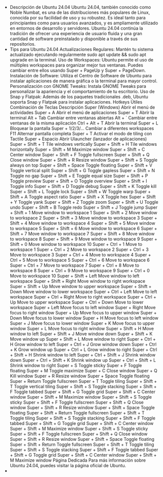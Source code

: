 - Descripción de Ubuntu 24.04
  Ubuntu 24.04, también conocido como Noble Numbat, es una de las distribuciones más populares de Linux, conocida por su facilidad de uso y su robustez. Es ideal tanto para principiantes como para usuarios avanzados, y es ampliamente utilizado en entornos de desarrollo y servidores. Ubuntu 24.04 continúa la tradición de ofrecer una experiencia de usuario fluida y una gran cantidad de software preinstalado y disponible a través de sus repositorios.
- Tips para Ubuntu 24.04
  Actualizaciones Regulares: Mantén tu sistema actualizado ejecutando regularmente sudo apt update && sudo apt upgrade en la terminal.
  Uso de Workspaces: Ubuntu permite el uso de múltiples workspaces para organizar mejor tus ventanas. Puedes cambiar entre ellos usando Super + PageUp y Super + PageDown.
  Instalación de Software: Utiliza el Centro de Software de Ubuntu para instalar aplicaciones de manera gráfica o la terminal para mayor control.
  Personalización con GNOME Tweaks: Instala GNOME Tweaks para personalizar la apariencia y el comportamiento de tu escritorio.
  Uso de Snap y Flatpak: Además de los paquetes tradicionales .deb, Ubuntu soporta Snap y Flatpak para instalar aplicaciones.
  Hotkeys Útiles
  Combinación de Teclas	Descripción
  Super (Windows)	Abrir el menú de actividades
  Super + A	Abrir el menú de aplicaciones
  Super + T	Abrir la terminal
  Alt + Tab	Cambiar entre ventanas abiertas
  Alt + `	Cambiar entre ventanas de la misma aplicación
  Ctrl + Alt + T	Abrir la terminal
  Super + L	Bloquear la pantalla
  Super + 1/2/3/...	Cambiar a diferentes workspaces
  F11	Alternar pantalla completa
  Super + T	Activar el modo de tiling con Tactile
  Super + Espacio	Abrir Ulauncher (lanzador de aplicaciones)
  Super + Shift + T	Tile windows vertically
  Super + Shift + H	Tile windows horizontally
  Super + Shift + M	Maximize window
  Super + Shift + C	Center window
  Super + Shift + F	Toggle fullscreen
  Super + Shift + Q	Close window
  Super + Shift + R	Resize window
  Super + Shift + S	Toggle always on top
  Super + Shift + Space	Toggle floating
  Super + Shift + V	Toggle vertical split
  Super + Shift + G	Toggle gapless
  Super + Shift + N	Toggle no gap
  Super + Shift + E	Toggle equal size
  Super + Shift + P	Toggle preview
  Super + Shift + O	Toggle overview
  Super + Shift + I	Toggle info
  Super + Shift + D	Toggle debug
  Super + Shift + K	Toggle kill
  Super + Shift + L	Toggle lock
  Super + Shift + W	Toggle warp
  Super + Shift + A	Toggle aspect ratio
  Super + Shift + X	Toggle hex
  Super + Shift + Y	Toggle yank
  Super + Shift + Z	Toggle zoom
  Super + Shift + U	Toggle undo
  Super + Shift + B	Toggle redo
  Super + Shift + J	Toggle jump
  Super + Shift + 1	Move window to workspace 1
  Super + Shift + 2	Move window to workspace 2
  Super + Shift + 3	Move window to workspace 3
  Super + Shift + 4	Move window to workspace 4
  Super + Shift + 5	Move window to workspace 5
  Super + Shift + 6	Move window to workspace 6
  Super + Shift + 7	Move window to workspace 7
  Super + Shift + 8	Move window to workspace 8
  Super + Shift + 9	Move window to workspace 9
  Super + Shift + 0	Move window to workspace 10
  Super + Ctrl + 1	Move to workspace 1
  Super + Ctrl + 2	Move to workspace 2
  Super + Ctrl + 3	Move to workspace 3
  Super + Ctrl + 4	Move to workspace 4
  Super + Ctrl + 5	Move to workspace 5
  Super + Ctrl + 6	Move to workspace 6
  Super + Ctrl + 7	Move to workspace 7
  Super + Ctrl + 8	Move to workspace 8
  Super + Ctrl + 9	Move to workspace 9
  Super + Ctrl + 0	Move to workspace 10
  Super + Shift + Left	Move window to left workspace
  Super + Shift + Right	Move window to right workspace
  Super + Shift + Up	Move window to upper workspace
  Super + Shift + Down	Move window to lower workspace
  Super + Ctrl + Left	Move to left workspace
  Super + Ctrl + Right	Move to right workspace
  Super + Ctrl + Up	Move to upper workspace
  Super + Ctrl + Down	Move to lower workspace
  Super + Left	Move focus to left window
  Super + Right	Move focus to right window
  Super + Up	Move focus to upper window
  Super + Down	Move focus to lower window
  Super + H	Move focus to left window
  Super + J	Move focus to lower window
  Super + K	Move focus to upper window
  Super + L	Move focus to right window
  Super + Shift + H	Move window to left
  Super + Shift + J	Move window down
  Super + Shift + K	Move window up
  Super + Shift + L	Move window to right
  Super + Ctrl + H	Grow window to left
  Super + Ctrl + J	Grow window down
  Super + Ctrl + K	Grow window up
  Super + Ctrl + L	Grow window to right
  Super + Ctrl + Shift + H	Shrink window to left
  Super + Ctrl + Shift + J	Shrink window down
  Super + Ctrl + Shift + K	Shrink window up
  Super + Ctrl + Shift + L	Shrink window to right
  Super + S	Toggle sticky
  Super + F	Toggle floating
  Super + M	Toggle maximize
  Super + C	Close window
  Super + Q	Kill window
  Super + R	Resize window
  Super + Space	Toggle floating
  Super + Return	Toggle fullscreen
  Super + T	Toggle tiling
  Super + Shift + T	Toggle vertical tiling
  Super + Shift + S	Toggle stacking
  Super + Shift + F	Toggle tabbed
  Super + Shift + G	Toggle grid
  Super + Shift + C	Center window
  Super + Shift + M	Maximize window
  Super + Shift + S	Toggle sticky
  Super + Shift + F	Toggle fullscreen
  Super + Shift + Q	Close window
  Super + Shift + R	Resize window
  Super + Shift + Space	Toggle floating
  Super + Shift + Return	Toggle fullscreen
  Super + Shift + T	Toggle tiling
  Super + Shift + S	Toggle stacking
  Super + Shift + F	Toggle tabbed
  Super + Shift + G	Toggle grid
  Super + Shift + C	Center window
  Super + Shift + M	Maximize window
  Super + Shift + S	Toggle sticky
  Super + Shift + F	Toggle fullscreen
  Super + Shift + Q	Close window
  Super + Shift + R	Resize window
  Super + Shift + Space	Toggle floating
  Super + Shift + Return	Toggle fullscreen
  Super + Shift + T	Toggle tiling
  Super + Shift + S	Toggle stacking
  Super + Shift + F	Toggle tabbed
  Super + Shift + G	Toggle grid
  Super + Shift + C	Center window
  Super + Shift + M	Maximize window
  Página Dedicada
  Para más información sobre Ubuntu 24.04, puedes visitar la página oficial de Ubuntu.
-